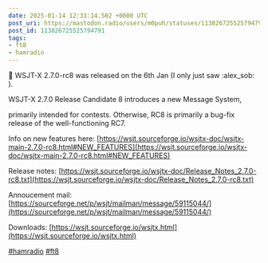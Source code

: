 ```yaml
---
date: 2025-01-14 12:33:14.502 +0000 UTC
post_uri: https://mastodon.radio/users/m0puh/statuses/113826725525794791
post_id: 113826725525794791
tags:
- ft8
- hamradio
---
```

📢 WSJT-X 2.7.0-rc8 was released on the 6th Jan (I only just saw :alex_sob: ).

WSJT-X 2.7.0 Release Candidate 8 introduces a new Message System,

primarily intended for contests. Otherwise, RC8 is primarily a bug-fix release of the well-functioning RC7.

Info on new features here: [https://wsjt.sourceforge.io/wsjtx-doc/wsjtx-main-2.7.0-rc8.html#NEW_FEATURES](https://wsjt.sourceforge.io/wsjtx-doc/wsjtx-main-2.7.0-rc8.html#NEW_FEATURES)

Release notes: [https://wsjt.sourceforge.io/wsjtx-doc/Release_Notes_2.7.0-rc8.txt](https://wsjt.sourceforge.io/wsjtx-doc/Release_Notes_2.7.0-rc8.txt)

Annoucement mail: [https://sourceforge.net/p/wsjt/mailman/message/59115044/](https://sourceforge.net/p/wsjt/mailman/message/59115044/)

Downloads: [https://wsjt.sourceforge.io/wsjtx.html](https://wsjt.sourceforge.io/wsjtx.html)

[#hamradio](https://mastodon.radio/tags/hamradio) [#ft8](https://mastodon.radio/tags/ft8)


